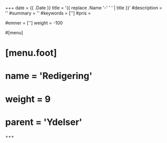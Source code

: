 +++
date = {{ .Date }}
title = '{{ replace .Name '-' ' ' | title }}'
#description = ''
#summary = ''
#keywords = ['']
#pris =

#emner = ['']
weight = -100


#[menu]
#  [menu.foot] 
#    name = 'Redigering'
#    weight = 9
#    parent = 'Ydelser'


+++
